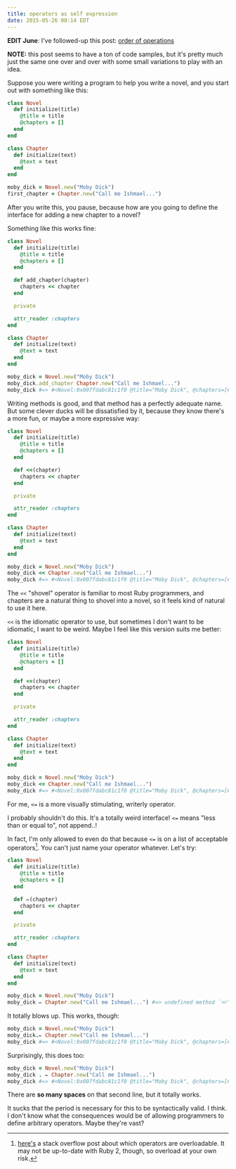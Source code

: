 ```yaml
---
title: operators as self expression
date: 2015-05-26 00:14 EDT
---
```


**EDIT June**: I've followed-up this post: [order of operations][ooo]

[ooo]: /2015/order-of-operations/

**NOTE:** this post seems to have a ton of code samples, but it's pretty much
just the same one over and over with some small variations to play with an idea.

Suppose you were writing a program to help you write a novel, and you start out
with something like this:

```ruby
class Novel
  def initialize(title)
    @title = title
    @chapters = []
  end
end

class Chapter
  def initialize(text)
    @text = text
  end
end

moby_dick = Novel.new("Moby Dick")
first_chapter = Chapter.new("Call me Ishmael...")
```

After you write this, you pause, because how are you going to define the
interface for adding a new chapter to a novel?

Something like this works fine:

```ruby
class Novel
  def initialize(title)
    @title = title
    @chapters = []
  end

  def add_chapter(chapter)
    chapters << chapter
  end

  private

  attr_reader :chapters
end

class Chapter
  def initialize(text)
    @text = text
  end
end

moby_dick = Novel.new("Moby Dick")
moby_dick.add_chapter Chapter.new("Call me Ishmael...")
moby_dick #=> #<Novel:0x007fdabc81c1f0 @title="Moby Dick", @chapters=[#<Chapter:0x007fdabc81c178 @text="Call me Ishmael...">]>
```

Writing methods is good, and that method has a perfectly adequate name. But
some clever ducks will be dissatisfied by it, because they know there's a more
fun, or maybe a more expressive way:

```ruby
class Novel
  def initialize(title)
    @title = title
    @chapters = []
  end

  def <<(chapter)
    chapters << chapter
  end

  private

  attr_reader :chapters
end

class Chapter
  def initialize(text)
    @text = text
  end
end

moby_dick = Novel.new("Moby Dick")
moby_dick << Chapter.new("Call me Ishmael...")
moby_dick #=> #<Novel:0x007fdabc81c1f0 @title="Moby Dick", @chapters=[#<Chapter:0x007fdabc81c178 @text="Call me Ishmael...">]>
```

The `<<` "shovel" operator is familiar to most Ruby
programmers, and chapters are a natural thing to shovel into a novel, so it
feels kind of natural to use it here.

`<<` is the idiomatic operator to use, but sometimes I don't want to be
idiomatic, I want to be weird. Maybe I feel like this version suits me better:

```ruby
class Novel
  def initialize(title)
    @title = title
    @chapters = []
  end

  def <=(chapter)
    chapters << chapter
  end

  private

  attr_reader :chapters
end

class Chapter
  def initialize(text)
    @text = text
  end
end

moby_dick = Novel.new("Moby Dick")
moby_dick <= Chapter.new("Call me Ishmael...")
moby_dick #=> #<Novel:0x007fdabc81c1f0 @title="Moby Dick", @chapters=[#<Chapter:0x007fdabc81c178 @text="Call me Ishmael...">]>
```

For me, `<=` is a more visually stimulating, writerly operator.

I probably shouldn't do this. It's a totally weird interface! `<=` means "less
than or equal to", not append..!

In fact, I'm only allowed to even do that because `<=` is on a list of
acceptable operators[^thelist]. You can't just name your operator whatever. Let's try:

[^thelist]: [here's](http://stackoverflow.com/a/3331974) a stack overflow post about which operators are overloadable. It may not be up-to-date with Ruby 2, though, so overload at your own risk.

```ruby
class Novel
  def initialize(title)
    @title = title
    @chapters = []
  end

  def ✏️(chapter)
    chapters << chapter
  end

  private

  attr_reader :chapters
end

class Chapter
  def initialize(text)
    @text = text
  end
end

moby_dick = Novel.new("Moby Dick")
moby_dick ✏️ Chapter.new("Call me Ishmael...") #=> undefined method `✏️' for main:Object (NoMethodError)
```

It totally blows up. This works, though:

```ruby
moby_dick = Novel.new("Moby Dick")
moby_dick.✏️ Chapter.new("Call me Ishmael...")
moby_dick #=> #<Novel:0x007fdabc81c1f0 @title="Moby Dick", @chapters=[#<Chapter:0x007fdabc81c178 @text="Call me Ishmael...">]>
```

Surprisingly, this does too:

```ruby
moby_dick = Novel.new("Moby Dick")
moby_dick . ✏️ Chapter.new("Call me Ishmael...")
moby_dick #=> #<Novel:0x007fdabc81c1f0 @title="Moby Dick", @chapters=[#<Chapter:0x007fdabc81c178 @text="Call me Ishmael...">]>
```

There are **so many spaces** on that second line, but it totally works.

It sucks that the period is necessary for this to be syntactically valid. I
think. I don't know what the consequences would be of allowing programmers to
define arbitrary operators. Maybe they're vast?

